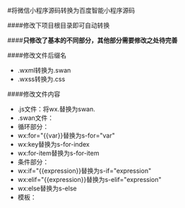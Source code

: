 #将微信小程序源码转换为百度智能小程序源码

####修改下项目根目录即可自动转换

####**只修改了基本的不同部分，其他部分需要修改之处待完善**

####修改文件后缀名
* .wxml转换为.swan
* .wxss转换为.css

####修改文件内容
* .js文件：将wx.替换为swan.
* .swan文件：
* 循环部分：
* wx:for="{{var}}替换为s-for="var"
* wx:key替换为s-for-index
* wx:for-item替换为s-for-item
* 条件部分：
* wx:if="{{expression}}替换为s-if="expression"
* wx:elif="{{expression}}替换为s-elif="expression"
* wx:else替换为s-else
* 模板：<template is="var" data="{{{var}}}" />需将data属性两个大括号替换为三个大括号
